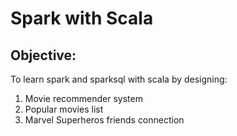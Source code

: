 Spark with Scala
=====================

Objective:
----------
To learn spark and sparksql with scala by designing:
1. Movie recommender system
2. Popular movies list
3. Marvel Superheros friends connection
